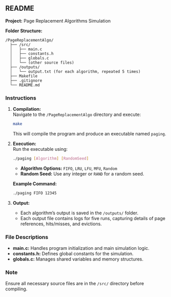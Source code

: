 README  
------

**Project:** Page Replacement Algorithms Simulation

**Folder Structure:**

```
/PageReplacementAlgo/
  ├── /src/
  │   ├── main.c
  │   ├── constants.h
  │   ├── globals.c
  │   └── (other source files)
  ├── /outputs/
  │   └── output.txt (for each algorithm, repeated 5 times)
  ├── Makefile
  ├── .gitignore
  └── README.md
```

### Instructions

1. **Compilation:**  
   Navigate to the `/PageReplacementAlgo` directory and execute:

   ```bash
   make
   ```

   This will compile the program and produce an executable named `paging`.

2. **Execution:**  
   Run the executable using:

   ```bash
   ./paging [Algorithm] [RandomSeed]
   ```

   - **Algorithm Options:** `FIFO`, `LRU`, `LFU`, `MFU`, `Random`
   - **Random Seed:** Use any integer or `RAND` for a random seed.

   **Example Command:**

   ```bash
   ./paging FIFO 12345
   ```

3. **Output:**  
   - Each algorithm’s output is saved in the `/outputs/` folder.
   - Each output file contains logs for five runs, capturing details of page references, hits/misses, and evictions.

### File Descriptions

- **main.c:** Handles program initialization and main simulation logic.
- **constants.h:** Defines global constants for the simulation.
- **globals.c:** Manages shared variables and memory structures.

### Note

Ensure all necessary source files are in the `/src/` directory before compiling.